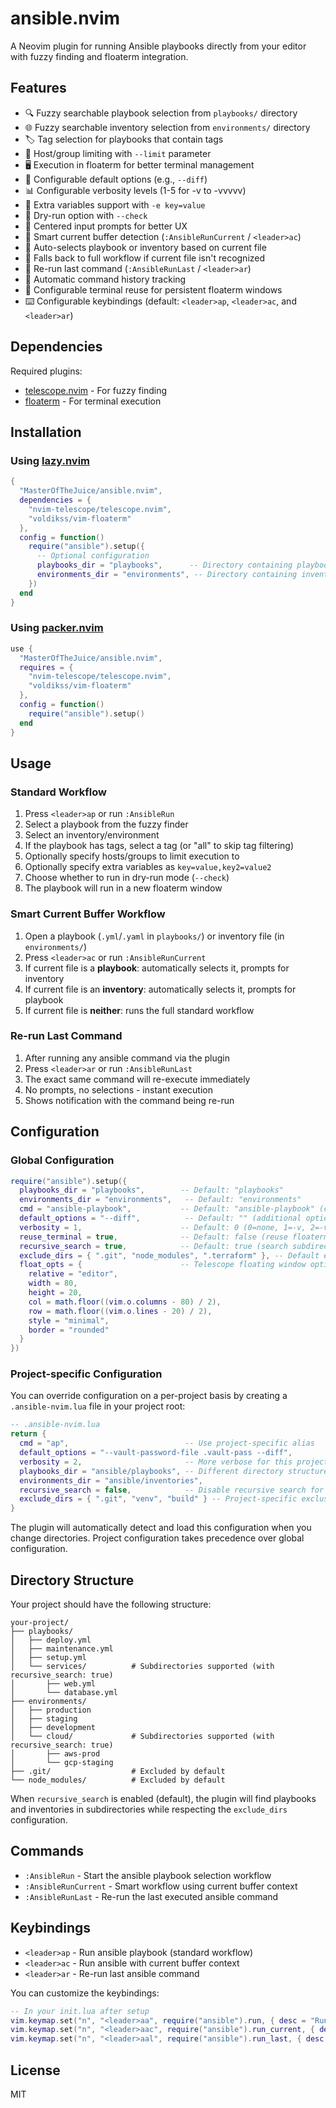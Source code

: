# ansible.nvim

A Neovim plugin for running Ansible playbooks directly from your editor with fuzzy finding and floaterm integration.

## Features

- 🔍 Fuzzy searchable playbook selection from `playbooks/` directory
- 🌐 Fuzzy searchable inventory selection from `environments/` directory  
- 🏷️ Tag selection for playbooks that contain tags
- 🎯 Host/group limiting with `--limit` parameter
- 🖥️ Execution in floaterm for better terminal management
- 🔧 Configurable default options (e.g., `--diff`)
- 📊 Configurable verbosity levels (1-5 for -v to -vvvvv)
- 🔑 Extra variables support with `-e key=value`
- 🧪 Dry-run option with `--check`
- 📍 Centered input prompts for better UX
- 🎯 Smart current buffer detection (`:AnsibleRunCurrent` / `<leader>ac`)
- 📂 Auto-selects playbook or inventory based on current file
- 🔄 Falls back to full workflow if current file isn't recognized
- 🔄 Re-run last command (`:AnsibleRunLast` / `<leader>ar`)
- 💾 Automatic command history tracking
- 🔄 Configurable terminal reuse for persistent floaterm windows
- ⌨️ Configurable keybindings (default: `<leader>ap`, `<leader>ac`, and `<leader>ar`)

## Dependencies

Required plugins:
- [telescope.nvim](https://github.com/nvim-telescope/telescope.nvim) - For fuzzy finding
- [floaterm](https://github.com/voldikss/vim-floaterm) - For terminal execution

## Installation

### Using [lazy.nvim](https://github.com/folke/lazy.nvim)

```lua
{
  "MasterOfTheJuice/ansible.nvim",
  dependencies = {
    "nvim-telescope/telescope.nvim",
    "voldikss/vim-floaterm"
  },
  config = function()
    require("ansible").setup({
      -- Optional configuration
      playbooks_dir = "playbooks",      -- Directory containing playbooks
      environments_dir = "environments", -- Directory containing inventories
    })
  end
}
```

### Using [packer.nvim](https://github.com/wbthomason/packer.nvim)

```lua
use {
  "MasterOfTheJuice/ansible.nvim",
  requires = {
    "nvim-telescope/telescope.nvim",
    "voldikss/vim-floaterm"
  },
  config = function()
    require("ansible").setup()
  end
}
```

## Usage

### Standard Workflow
1. Press `<leader>ap` or run `:AnsibleRun`
2. Select a playbook from the fuzzy finder
3. Select an inventory/environment
4. If the playbook has tags, select a tag (or "all" to skip tag filtering)
5. Optionally specify hosts/groups to limit execution to
6. Optionally specify extra variables as `key=value,key2=value2`
7. Choose whether to run in dry-run mode (`--check`)
8. The playbook will run in a new floaterm window

### Smart Current Buffer Workflow
1. Open a playbook (`.yml`/`.yaml` in `playbooks/`) or inventory file (in `environments/`)
2. Press `<leader>ac` or run `:AnsibleRunCurrent`
3. If current file is a **playbook**: automatically selects it, prompts for inventory
4. If current file is an **inventory**: automatically selects it, prompts for playbook  
5. If current file is **neither**: runs the full standard workflow
### Re-run Last Command
1. After running any ansible command via the plugin
2. Press `<leader>ar` or run `:AnsibleRunLast` 
3. The exact same command will re-execute immediately
4. No prompts, no selections - instant execution
5. Shows notification with the command being re-run

## Configuration

### Global Configuration

```lua
require("ansible").setup({
  playbooks_dir = "playbooks",        -- Default: "playbooks"
  environments_dir = "environments",   -- Default: "environments"
  cmd = "ansible-playbook",           -- Default: "ansible-playbook" (can use alias)
  default_options = "--diff",          -- Default: "" (additional options)
  verbosity = 1,                      -- Default: 0 (0=none, 1=-v, 2=-vv, etc.)
  reuse_terminal = true,              -- Default: false (reuse floaterm window)
  recursive_search = true,            -- Default: true (search subdirectories)
  exclude_dirs = { ".git", "node_modules", ".terraform" }, -- Default excludes
  float_opts = {                      -- Telescope floating window options
    relative = "editor",
    width = 80,
    height = 20,
    col = math.floor((vim.o.columns - 80) / 2),
    row = math.floor((vim.o.lines - 20) / 2),
    style = "minimal",
    border = "rounded"
  }
})
```

### Project-specific Configuration

You can override configuration on a per-project basis by creating a `.ansible-nvim.lua` file in your project root:

```lua
-- .ansible-nvim.lua
return {
  cmd = "ap",                          -- Use project-specific alias
  default_options = "--vault-password-file .vault-pass --diff",
  verbosity = 2,                       -- More verbose for this project
  playbooks_dir = "ansible/playbooks", -- Different directory structure
  environments_dir = "ansible/inventories",
  recursive_search = false,            -- Disable recursive search for this project
  exclude_dirs = { ".git", "venv", "build" } -- Project-specific exclusions
}
```

The plugin will automatically detect and load this configuration when you change directories. Project configuration takes precedence over global configuration.

## Directory Structure

Your project should have the following structure:

```
your-project/
├── playbooks/
│   ├── deploy.yml
│   ├── maintenance.yml
│   ├── setup.yml
│   └── services/          # Subdirectories supported (with recursive_search: true)
│       ├── web.yml
│       └── database.yml
├── environments/
│   ├── production
│   ├── staging
│   ├── development
│   └── cloud/             # Subdirectories supported (with recursive_search: true)
│       ├── aws-prod
│       └── gcp-staging
├── .git/                  # Excluded by default
└── node_modules/          # Excluded by default
```

When `recursive_search` is enabled (default), the plugin will find playbooks and inventories in subdirectories while respecting the `exclude_dirs` configuration.

## Commands

- `:AnsibleRun` - Start the ansible playbook selection workflow
- `:AnsibleRunCurrent` - Smart workflow using current buffer context
- `:AnsibleRunLast` - Re-run the last executed ansible command

## Keybindings

- `<leader>ap` - Run ansible playbook (standard workflow)
- `<leader>ac` - Run ansible with current buffer context
- `<leader>ar` - Re-run last ansible command

You can customize the keybindings:

```lua
-- In your init.lua after setup
vim.keymap.set("n", "<leader>aa", require("ansible").run, { desc = "Run Ansible" })
vim.keymap.set("n", "<leader>aac", require("ansible").run_current, { desc = "Run Ansible Current" })
vim.keymap.set("n", "<leader>aal", require("ansible").run_last, { desc = "Run Ansible Last" })
```

## License

MIT
